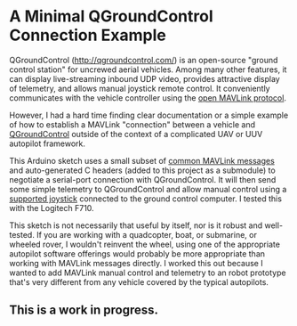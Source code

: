 # A Minimal QGroundControl Connection Example

QGroundControl (http://qgroundcontrol.com/) is an open-source
"ground control station" for uncrewed aerial vehicles. Among many other features, it can display live-streaming inbound UDP video, provides attractive display of telemetry, and allows manual joystick remote control. It conveniently communicates with the vehicle controller using the [open MAVLink protocol](https://mavlink.io/).

However, I had a hard time finding clear documentation or a simple example of how to establish a MAVLink "connection" between a vehicle and [QGroundControl](http://qgroundcontrol.com/) outside of the context of a complicated UAV or UUV autopilot framework. 

This Arduino sketch uses a small subset of [common MAVLink messages](https://mavlink.io/en/messages/common.html) and auto-generated C headers (added to this project as a submodule) to negotiate a serial-port connection with QGroundControl. It will then send some simple telemetry to QGroundControl and allow manual control using a [supported joystick](https://docs.qgroundcontrol.com/en/SetupView/Joystick.html#supported-joysticks) connected to the ground control computer. I tested this with the Logitech F710.

This sketch is not necessarily that useful by itself, nor is it robust and well-tested. If you are working with a quadcopter, boat, or submarine, or wheeled rover, I wouldn't reinvent the wheel, using one of the appropriate autopilot software offerings would probably be more appropriate than working with MAVLink messages directly. I worked this out because I wanted to add MAVLink manual control and telemetry to an robot prototype that's very different from any vehicle covered by the typical autopilots.

## This is a work in progress.
